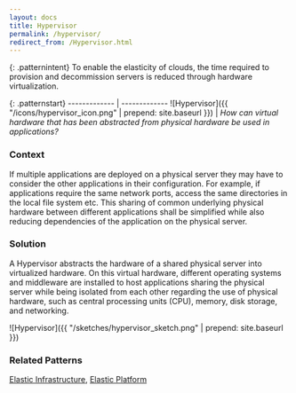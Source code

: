 ```yaml
---
layout: docs
title: Hypervisor
permalink: /hypervisor/
redirect_from: /Hypervisor.html
---
```


{: .patternintent}
To enable the elasticity of clouds, the time required to provision and decommission servers is reduced through hardware virtualization.

{: .patternstart}
------------- | -------------
![Hypervisor]({{ "/icons/hypervisor_icon.png" | prepend: site.baseurl }})  | *How can virtual hardware that has been abstracted from physical hardware be used in applications?*

### Context
If multiple applications are deployed on a physical server they may have to consider the other applications in their configuration. For example, if applications require the same network ports, access the same directories in the local file system etc. This sharing of common underlying physical hardware between different applications shall be simplified while also reducing dependencies of the application on the physical server.

### Solution
A Hypervisor abstracts the hardware of a shared physical server into virtualized hardware. On this virtual hardware, different operating systems and middleware are installed to host applications sharing the physical server while being isolated from each other regarding the use of physical hardware, such as central processing units (CPU), memory, disk storage, and networking.
 
![Hypervisor]({{ "/sketches/hypervisor_sketch.png" | prepend: site.baseurl }})

### Related Patterns
[Elastic Infrastructure](/elastic_infrastructure/), [Elastic Platform](/elastic_platform/)